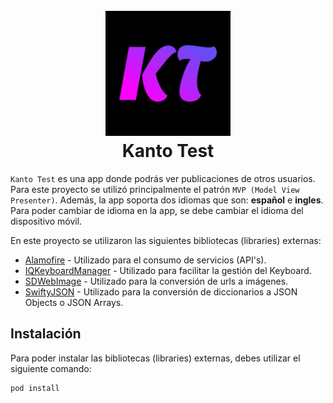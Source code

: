 <h1 align="center">
  <br>
  <img src="https://raw.githubusercontent.com/hrool20/KantoTest/develop/KantoTest/Main/Assets.xcassets/AppIcon.appiconset/Icon-App-83.5x83.5%402x.png" alt="Markdownify" width="200">
  <br>
  Kanto Test
  <br>
</h1>

`Kanto Test` es una app donde podrás ver publicaciones de otros usuarios. Para este proyecto se utilizó principalmente el patrón `MVP (Model View Presenter)`. Además, la app soporta dos idiomas que son: **español** e **ingles**. Para poder cambiar de idioma en la app, se debe cambiar el idioma del dispositivo móvil.

En este proyecto se utilizaron las siguientes bibliotecas (libraries) externas:
- [Alamofire](https://github.com/Alamofire/Alamofire) - Utilizado para el consumo de servicios (API's).
- [IQKeyboardManager](https://github.com/hackiftekhar/IQKeyboardManager) - Utilizado para facilitar la gestión del Keyboard.
- [SDWebImage](https://github.com/SDWebImage/SDWebImage) - Utilizado para la conversión de urls a imágenes.
- [SwiftyJSON](https://github.com/SwiftyJSON/SwiftyJSON) - Utilizado para la conversión de diccionarios a JSON Objects o JSON Arrays.


## Instalación

Para poder instalar las bibliotecas (libraries) externas, debes utilizar el siguiente comando:
```
pod install
```

